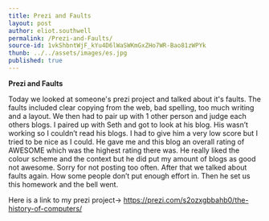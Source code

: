 ```yaml
---
title: Prezi and Faults
layout: post
author: eliot.southwell
permalink: /Prezi-and-Faults/
source-id: 1vkShbntWjF_kYu4D6lWaSWKmGxZHo7WR-Bao81zWPYk
thunb: ../../assets/images/es.jpg
published: true
---
```

**Prezi and Faults**

Today we looked at someone's prezi project and talked about it's faults. The faults included clear copying from the web, bad spelling, too much writing and a layout. We then had to pair up with 1 other person and judge each others blogs. I paired up with Seth and got to look at his blog. His wasn’t working so I couldn’t read his blogs. I had to give him a very low score but I tried to be nice as I could. He gave me and this blog an overall rating of AWESOME which was the highest rating there was. He really liked the colour scheme and the context but he did put my amount of blogs as good not awesome. Sorry for not posting too often. After that we talked about faults again. How some people don’t put enough effort in. Then he set us this homework and the bell went.

Here is a link to my prezi project-> https://prezi.com/s2ozxgbbahb0/the-history-of-computers/

